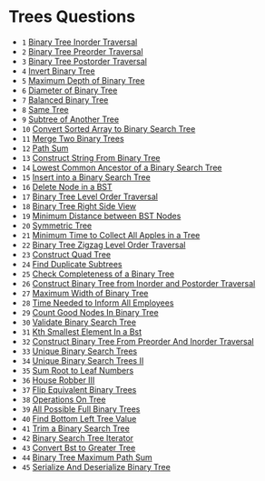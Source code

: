 # Trees Questions

- `1` [Binary Tree Inorder Traversal](https://leetcode.com/problems/binary-tree-inorder-traversal/)
- `2` [Binary Tree Preorder Traversal](https://leetcode.com/problems/binary-tree-preorder-traversal/)
- `3` [Binary Tree Postorder Traversal](https://leetcode.com/problems/binary-tree-postorder-traversal/)
- `4` [Invert Binary Tree](https://leetcode.com/problems/invert-binary-tree/)
- `5` [Maximum Depth of Binary Tree](https://leetcode.com/problems/maximum-depth-of-binary-tree/)
- `6` [Diameter of Binary Tree](https://leetcode.com/problems/diameter-of-binary-tree/)
- `7` [Balanced Binary Tree](https://leetcode.com/problems/balanced-binary-tree/)
- `8` [Same Tree](https://leetcode.com/problems/same-tree/)
- `9` [Subtree of Another Tree](https://leetcode.com/problems/subtree-of-another-tree/)
- `10` [Convert Sorted Array to Binary Search Tree](https://leetcode.com/problems/convert-sorted-array-to-binary-search-tree/)
- `11` [Merge Two Binary Trees](https://leetcode.com/problems/merge-two-binary-trees/)
- `12` [Path Sum](https://leetcode.com/problems/path-sum/)
- `13` [Construct String From Binary Tree](https://leetcode.com/problems/construct-string-from-binary-tree/)
- `14` [Lowest Common Ancestor of a Binary Search Tree](https://leetcode.com/problems/lowest-common-ancestor-of-a-binary-search-tree/)
- `15` [Insert into a Binary Search Tree](https://leetcode.com/problems/insert-into-a-binary-search-tree/)
- `16` [Delete Node in a BST](https://leetcode.com/problems/delete-node-in-a-bst/)
- `17` [Binary Tree Level Order Traversal](https://leetcode.com/problems/binary-tree-level-order-traversal/)
- `18` [Binary Tree Right Side View](https://leetcode.com/problems/binary-tree-right-side-view/)
- `19` [Minimum Distance between BST Nodes](https://leetcode.com/problems/minimum-distance-between-bst-nodes/)
- `20` [Symmetric Tree](https://leetcode.com/problems/symmetric-tree/)
- `21` [Minimum Time to Collect All Apples in a Tree](https://leetcode.com/problems/minimum-time-to-collect-all-apples-in-a-tree/)
- `22` [Binary Tree Zigzag Level Order Traversal](https://leetcode.com/problems/binary-tree-zigzag-level-order-traversal/)
- `23` [Construct Quad Tree](https://leetcode.com/problems/construct-quad-tree/)
- `24` [Find Duplicate Subtrees](https://leetcode.com/problems/find-duplicate-subtrees/)
- `25` [Check Completeness of a Binary Tree](https://leetcode.com/problems/check-completeness-of-a-binary-tree/)
- `26` [Construct Binary Tree from Inorder and Postorder Traversal](https://leetcode.com/problems/construct-binary-tree-from-inorder-and-postorder-traversal/)
- `27` [Maximum Width of Binary Tree](https://leetcode.com/problems/maximum-width-of-binary-tree/)
- `28` [Time Needed to Inform All Employees](https://leetcode.com/problems/time-needed-to-inform-all-employees/)
- `29` [Count Good Nodes In Binary Tree](https://leetcode.com/problems/count-good-nodes-in-binary-tree/)
- `30` [Validate Binary Search Tree](https://leetcode.com/problems/validate-binary-search-tree/)
- `31` [Kth Smallest Element In a Bst](https://leetcode.com/problems/kth-smallest-element-in-a-bst/)
- `32` [Construct Binary Tree From Preorder And Inorder Traversal](https://leetcode.com/problems/construct-binary-tree-from-preorder-and-inorder-traversal/)
- `33` [Unique Binary Search Trees](https://leetcode.com/problems/unique-binary-search-trees/)
- `34` [Unique Binary Search Trees II](https://leetcode.com/problems/unique-binary-search-trees-ii/)
- `35` [Sum Root to Leaf Numbers](https://leetcode.com/problems/sum-root-to-leaf-numbers/)
- `36` [House Robber III](https://leetcode.com/problems/house-robber-iii/)
- `37` [Flip Equivalent Binary Trees](https://leetcode.com/problems/flip-equivalent-binary-trees/)
- `38` [Operations On Tree](https://leetcode.com/problems/operations-on-tree/)
- `39` [All Possible Full Binary Trees](https://leetcode.com/problems/all-possible-full-binary-trees/)
- `40` [Find Bottom Left Tree Value](https://leetcode.com/problems/find-bottom-left-tree-value/)
- `41` [Trim a Binary Search Tree](https://leetcode.com/problems/trim-a-binary-search-tree/)
- `42` [Binary Search Tree Iterator](https://leetcode.com/problems/binary-search-tree-iterator/)
- `43` [Convert Bst to Greater Tree](https://leetcode.com/problems/convert-bst-to-greater-tree/)
- `44` [Binary Tree Maximum Path Sum](https://leetcode.com/problems/binary-tree-maximum-path-sum/)
- `45` [Serialize And Deserialize Binary Tree](https://leetcode.com/problems/serialize-and-deserialize-binary-tree/)

